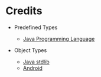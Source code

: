 # Credits

- Predefined Types
	- [Java Programming Language](https://docs.oracle.com/en/java/javase/11/)

- Object Types
	- [Java stdlib](https://docs.oracle.com/en/java/javase/11/docs/api/index.html)
	- [Android](https://developer.android.google.cn/reference/)
